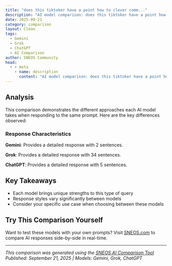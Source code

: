 ```yaml
---
title: "does this tiktoker have a point how to clever comm..."
description: "AI model comparison: does this tiktoker have a point how to clever comment on this: By law, in any M/F couple’s argument,..."
date: 2025-09-21
category: comparison
layout: Clean
tags:
  - Gemini
  - Grok
  - ChatGPT
  - AI Comparison
author: SNEOS Community
head:
  - - meta
    - name: description
      content: "AI model comparison: does this tiktoker have a point how to clever comment on this: By law, in any M/F couple’s argument, she’s always right...."
---
```


<ChatComparison
  title="does this tiktoker have a point how to clever comm..."
  prompt="does this tiktoker have a point how to clever comment on this: By law, in any M/F couple’s argument, she’s always right. The 1917 Act was never repealed. Sorry lads. #CouplesLaw #GrahamDavid"
  :responses='{
    "Gemini": "To figure out if the TikToker has a point, I need to verify whether a law exists stating that in any male/female couple\u0027s argument, the female is always right, and if the 1917 Act was never repealed. Then, I can explore clever comments related to this topic.\n\n",
    "Grok": "Let\u0027s break this down. The TikToker\u0027s claim that \u0022by law, in any M/F couple\u2019s argument, she\u2019s always right\u0022 due to a supposed \u00221917 Act\u0022 that was never repealed is likely a humorous or satirical statement rather than a factual one. There is no evidence of any legislation from 1917, or any other year, in the UK or elsewhere, that legally mandates a woman is always right in a couple\u2019s argument. Let\u0027s explore this further and craft a clever response.\n\n### Does the TikToker Have a Point?\nNo, the TikToker does not have a factual point. After reviewing historical legal contexts, particularly around marriage and gender laws in the early 20th century, there is no record of a \u00221917 Act\u0022 related to couples\u0027 arguments or gender-based decision-making authority in disputes. The early 1900s did see significant legal reforms concerning women\u0027s rights, such as the Married Women\u0027s Property Acts of 1870 and 1882 in the UK, which granted women the right to own property independently of their husbands (as noted in available web information). However, these laws focused on property and financial independence, not personal arguments or decision-making power within relationships. The idea of a law dictating who is \u0022right\u0022 in an argument is not grounded in any known legal framework and is almost certainly a jest or exaggeration for entertainment purposes on TikTok.\n\nIt\u0027s possible the TikToker is riffing on outdated cultural or legal concepts like coverture (a historical doctrine where a married woman\u2019s legal identity was subsumed by her husband\u2019s), but even that wouldn\u2019t support the claim of a woman always being right\u2014it was quite the opposite. Alternatively, they might be making a tongue-in-cheek reference to modern stereotypes or sayings like \u0022happy wife, happy life.\u0022 Without a specific citation of the \u00221917 Act,\u0022 the claim remains unsubstantiated.\n\n### How to Cleverly Comment on This\nSince the TikToker\u0027s statement is likely meant as a joke, a clever response should match the humor while gently pointing out the lack of legal backing. Here are a few ideas for a witty comment:\n\n1. **Play Along with the Humor**:  \n   \u0022Guess I\u2019ll just surrender every argument now\u2014can\u2019t fight the 1917 Act! Where do I sign the \u2018I\u2019m wrong\u2019 contract? \uD83D\uDE02 #CouplesLaw #AlwaysRight\u0022\n\n2. **Question the Source with Wit**:  \n   \u00221917 Act? I\u2019ve read the law books, and the only rule I found was \u2018don\u2019t argue over who does the dishes.\u2019 Care to share the statute, counselor? \uD83D\uDE09 #CouplesLaw\u0022\n\n3. **Flip the Narrative**:  \n   \u0022Sorry, lads, I\u2019m invoking the 1918 Counter-Act: \u2018He\u2019s right if he\u2019s got snacks.\u2019 Checkmate! \uD83C\uDF55 #CouplesLaw #SnackJustice\u0022\n\n4. **Historical Jab**:  \n   \u00221917 Act? Pretty sure that was just about war rations, not who wins arguments. But I\u2019ll ration my comebacks if you\u2019re right! \uD83D\uDE02 #CouplesLaw\u0022\n\nThese responses keep the tone light and engaging, fitting for a platform like TikTok, while subtly nudging at the fictional nature of the claim. If you\u2019re aiming for a specific vibe (more sarcastic, flirty, or nerdy), let me know, and I can tweak the comment further!\n\n### Final Note\nIf the TikToker or others insist on the existence of such a law, it would be worth asking for a specific reference to verify. Based on current information, including historical legal reforms around marriage from the web, no such act exists. The sentiment on platforms like X also shows playful takes on gender dynamics in relationships, but nothing supporting a legal basis for this claim. For now, treat it as humor and respond in kind.",
    "ChatGPT": "The TikToker\u2019s statement is humorous and plays on stereotypes rather than actual law. There is no legal \u00221917 Act\u0022 that states a woman is always right in arguments\u2014that\u2019s just a joke.\n\nA clever comment could be something playful and witty, for example:\n\n\u0022Ah yes, the legendary 1917 Act\u2014right up there with the Treaty of Stubbornness and the Bill of Never Being Wrong \uD83D\uDE09 #CouplesLaw\u0022 \n\nor\n\n\u0022Does that include the part about the remote control too? Asking for a friend. \uD83D\uDE02 #UnwrittenRules\u0022 \n\nThese keep it light-hearted while showing you get the humor."
  }'
  published-date="13:58"
/>

## Analysis

This comparison demonstrates the different approaches each AI model takes when responding to the same prompt. Here are the key differences observed:

### Response Characteristics

**Gemini**: Provides a detailed response with 2 sentences. 

**Grok**: Provides a detailed response with 34 sentences. 

**ChatGPT**: Provides a detailed response with 5 sentences. 

## Key Takeaways

- Each model brings unique strengths to this type of query
- Response styles vary significantly between models
- Consider your specific use case when choosing between these models

## Try This Comparison Yourself

Want to test these models with your own prompts? Visit [SNEOS.com](https://sneos.com) to compare AI responses side-by-side in real-time.

---

*This comparison was generated using the [SNEOS AI Comparison Tool](https://sneos.com)*
*Published: September 21, 2025 | Models: Gemini, Grok, ChatGPT*
